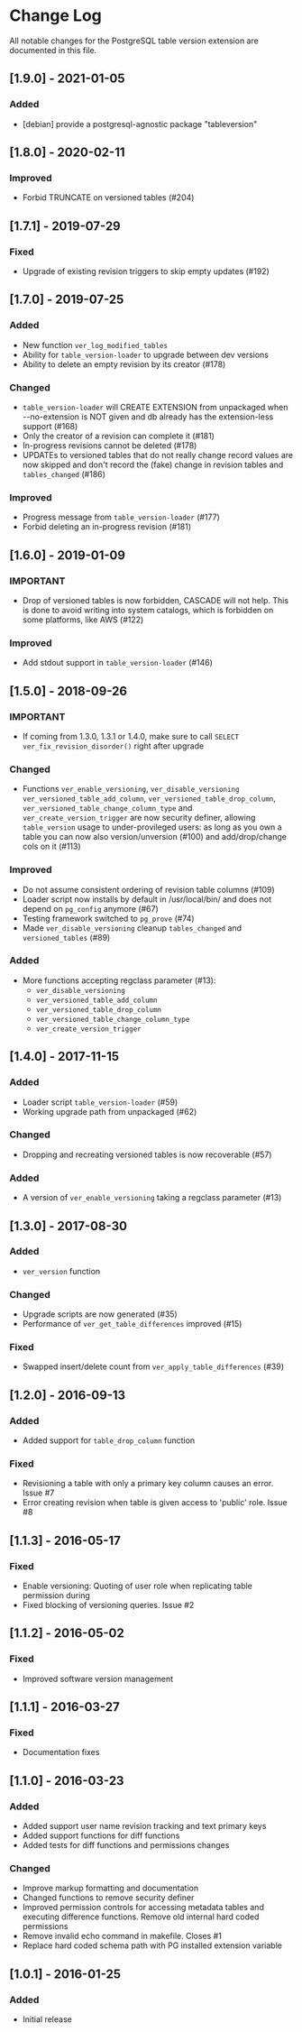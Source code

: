 # Change Log

All notable changes for the PostgreSQL table version extension are documented in this file.

## [1.9.0] - 2021-01-05

### Added

-   [debian] provide a postgresql-agnostic package "tableversion"

## [1.8.0] - 2020-02-11

### Improved

-   Forbid TRUNCATE on versioned tables (#204)

## [1.7.1] - 2019-07-29

### Fixed

-   Upgrade of existing revision triggers to skip empty updates (#192)

## [1.7.0] - 2019-07-25

### Added

-   New function `ver_log_modified_tables`
-   Ability for `table_version-loader` to upgrade between dev versions
-   Ability to delete an empty revision by its creator (#178)

### Changed

-   `table_version-loader` will CREATE EXTENSION from unpackaged when --no-extension is NOT given
    and db already has the extension-less support (#168)
-   Only the creator of a revision can complete it (#181)
-   In-progress revisions cannot be deleted (#178)
-   UPDATEs to versioned tables that do not really change record values are now skipped and don't
    record the (fake) change in revision tables and `tables_changed` (#186)

### Improved

-   Progress message from `table_version-loader` (#177)
-   Forbid deleting an in-progress revision (#181)

## [1.6.0] - 2019-01-09

### IMPORTANT

-   Drop of versioned tables is now forbidden, CASCADE will not help. This is done to avoid writing
    into system catalogs, which is forbidden on some platforms, like AWS (#122)

### Improved

-   Add stdout support in `table_version-loader` (#146)

## [1.5.0] - 2018-09-26

### IMPORTANT

-   If coming from 1.3.0, 1.3.1 or 1.4.0, make sure to call `SELECT ver_fix_revision_disorder()`
    right after upgrade

### Changed

-   Functions `ver_enable_versioning`, `ver_disable_versioning` `ver_versioned_table_add_column`,
    `ver_versioned_table_drop_column`, `ver_versioned_table_change_column_type` and
    `ver_create_version_trigger` are now security definer, allowing `table_version` usage to
    under-provileged users: as long as you own a table you can now also version/unversion (#100) and
    add/drop/change cols on it (#113)

### Improved

-   Do not assume consistent ordering of revision table columns (#109)
-   Loader script now installs by default in /usr/local/bin/ and does not depend on `pg_config`
    anymore (#67)
-   Testing framework switched to `pg_prove` (#74)
-   Made `ver_disable_versioning` cleanup `tables_changed` and `versioned_tables` (#89)

### Added

-   More functions accepting regclass parameter (#13):
    -   `ver_disable_versioning`
    -   `ver_versioned_table_add_column`
    -   `ver_versioned_table_drop_column`
    -   `ver_versioned_table_change_column_type`
    -   `ver_create_version_trigger`

## [1.4.0] - 2017-11-15

### Added

-   Loader script `table_version-loader` (#59)
-   Working upgrade path from unpackaged (#62)

### Changed

-   Dropping and recreating versioned tables is now recoverable (#57)

### Added

-   A version of `ver_enable_versioning` taking a regclass parameter (#13)

## [1.3.0] - 2017-08-30

### Added

-   `ver_version` function

### Changed

-   Upgrade scripts are now generated (#35)
-   Performance of `ver_get_table_differences` improved (#15)

### Fixed

-   Swapped insert/delete count from `ver_apply_table_differences` (#39)

## [1.2.0] - 2016-09-13

### Added

-   Added support for `table_drop_column` function

### Fixed

-   Revisioning a table with only a primary key column causes an error. Issue #7
-   Error creating revision when table is given access to 'public' role. Issue #8

## [1.1.3] - 2016-05-17

### Fixed

-   Enable versioning: Quoting of user role when replicating table permission during
-   Fixed blocking of versioning queries. Issue #2

## [1.1.2] - 2016-05-02

### Fixed

-   Improved software version management

## [1.1.1] - 2016-03-27

### Fixed

-   Documentation fixes

## [1.1.0] - 2016-03-23

### Added

-   Added support user name revision tracking and text primary keys
-   Added support functions for diff functions
-   Added tests for diff functions and permissions changes

### Changed

-   Improve markup formatting and documentation
-   Changed functions to remove security definer
-   Improved permission controls for accessing metadata tables and executing difference functions.
    Remove old internal hard coded permissions
-   Remove invalid echo command in makefile. Closes #1
-   Replace hard coded schema path with PG installed extension variable

## [1.0.1] - 2016-01-25

### Added

-   Initial release
